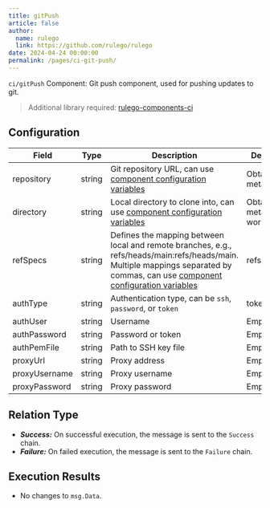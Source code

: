 ```yaml
---
title: gitPush
article: false
author: 
  name: rulego
  link: https://github.com/rulego/rulego
date: 2024-04-24 00:00:00
permalink: /pages/ci-git-push/
---
```


`ci/gitPush` Component: <Badge text="v0.25.0+"/> Git push component, used for pushing updates to git.

> Additional library required: [rulego-components-ci](https://github.com/rulego/rulego-components-ci)

## Configuration

| Field         | Type   | Description                                                                                                                                                                                      | Default Value                    |
|---------------|--------|--------------------------------------------------------------------------------------------------------------------------------------------------------------------------------------------------|----------------------------------|
| repository    | string | Git repository URL, can use [component configuration variables](/pages/baa05c/)                                                                                                                  | Obtained from metadata's ref     |
| directory     | string | Local directory to clone into, can use [component configuration variables](/pages/baa05c/)                                                                                                       | Obtained from metadata's workDir |
| refSpecs      | string | Defines the mapping between local and remote branches, e.g., refs/heads/main:refs/heads/main. Multiple mappings separated by commas, can use [component configuration variables](/pages/baa05c/) | refs/heads/main                  |
| authType      | string | Authentication type, can be `ssh`, `password`, or `token`                                                                                                                                        | token                            |
| authUser      | string | Username                                                                                                                                                                                         | Empty                            |
| authPassword  | string | Password or token                                                                                                                                                                                | Empty                            |
| authPemFile   | string | Path to SSH key file                                                                                                                                                                             | Empty                            |
| proxyUrl      | string | Proxy address                                                                                                                                                                                    | Empty                            |
| proxyUsername | string | Proxy username                                                                                                                                                                                   | Empty                            |
| proxyPassword | string | Proxy password                                                                                                                                                                                   | Empty                            |

## Relation Type

- ***Success:*** On successful execution, the message is sent to the `Success` chain.
- ***Failure:*** On failed execution, the message is sent to the `Failure` chain.

## Execution Results

- No changes to `msg.Data`.
